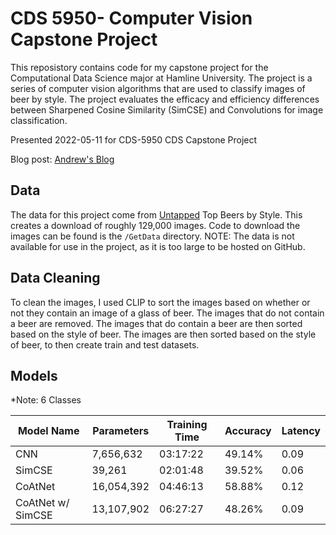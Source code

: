 # CDS 5950- Computer Vision Capstone Project

This reposistory contains code for my capstone project for the Computational Data Science major at Hamline University. The project is a series of computer vision algorithms that are used to classify images of beer by style. The project evaluates the efficacy and efficiency differences between Sharpened Cosine Similarity (SimCSE) and Convolutions for image classification.

Presented 2022-05-11 for CDS-5950 CDS Capstone Project

Blog post: [Andrew's Blog](https://www.andrewargeros.com/post/image-classification-efficiency-for-beers)

## Data 

The data for this project come from [Untapped](https://untapped.com/) Top Beers by Style. This creates a download of roughly 129,000 images. Code to download the images can be found is the `/GetData` directory. NOTE: The data is not available for use in the project, as it is too large to be hosted on GitHub.

## Data Cleaning

To clean the images, I used CLIP to sort the images based on whether or not they contain an image of a glass of beer. The images that do not contain a beer are removed. The images that do contain a beer are then sorted based on the style of beer. The images are then sorted based on the style of beer, to then create train and test datasets. 
 
## Models

*Note: 6 Classes

|Model Name        | Parameters | Training Time | Accuracy | Latency |
|------------------|------------|---------------|----------|---------|
| CNN              | 7,656,632  | 03:17:22      | 49.14%   | 0.09    |
| SimCSE           | 39,261     | 02:01:48      | 39.52%   | 0.06    |
| CoAtNet          | 16,054,392 | 04:46:13      | 58.88%   | 0.12    |
| CoAtNet w/ SimCSE| 13,107,902 | 06:27:27      | 48.26%   | 0.09    |
